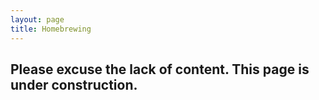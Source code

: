 ```yaml
---
layout: page
title: Homebrewing
---
```

## Please excuse the lack of content. This page is under construction. 


